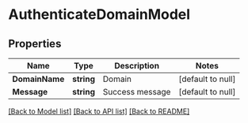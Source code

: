 # AuthenticateDomainModel

## Properties
Name | Type | Description | Notes
------------ | ------------- | ------------- | -------------
**DomainName** | **string** | Domain | [default to null]
**Message** | **string** | Success message | [default to null]

[[Back to Model list]](../README.md#documentation-for-models) [[Back to API list]](../README.md#documentation-for-api-endpoints) [[Back to README]](../README.md)


